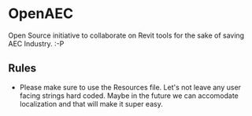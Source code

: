 # OpenAEC
Open Source initiative to collaborate on Revit tools for the sake of saving AEC Industry. :-P

## Rules
* Please make sure to use the Resources file. Let's not leave any user facing strings hard coded. Maybe in the future we can accomodate localization and that will make it super easy. 
